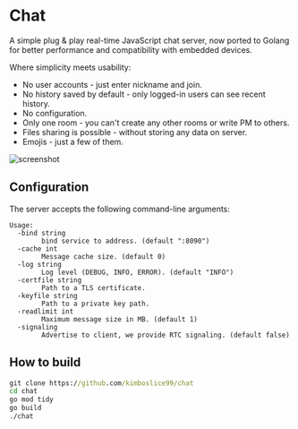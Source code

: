 # Chat

A simple plug & play real-time JavaScript chat server, now ported to Golang for better performance and compatibility with embedded devices.

Where simplicity meets usability:

* No user accounts - just enter nickname and join.
* No history saved by default - only logged-in users can see recent history.
* No configuration.
* Only one room - you can't create any other rooms or write PM to others.
* Files sharing is possible - without storing any data on server.
* Emojis - just a few of them.

![screenshot](https://raw.githubusercontent.com/m1k1o/chat/master/screenshot.png)

## Configuration

The server accepts the following command-line arguments:

```plain
Usage:
  -bind string
        bind service to address. (default ":8090")
  -cache int
        Message cache size. (default 0)
  -log string
        Log level (DEBUG, INFO, ERROR). (default "INFO")
  -certfile string
        Path to a TLS certificate.
  -keyfile string
        Path to a private key path.
  -readlimit int
        Maximum message size in MB. (default 1)
  -signaling
        Advertise to client, we provide RTC signaling. (default false)
```

## How to build

```cmd
git clone https://github.com/kimboslice99/chat
cd chat
go mod tidy
go build
./chat
```
